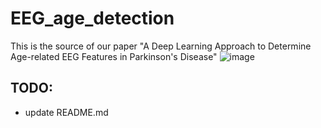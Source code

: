# EEG_age_detection
This is the source of our paper "A Deep Learning Approach to Determine Age-related EEG Features in Parkinson's Disease" 
![image](https://user-images.githubusercontent.com/16546644/130376727-ba162c17-1158-4c6b-8bfa-0855346a2e49.png)

## TODO: 
- update README.md 


